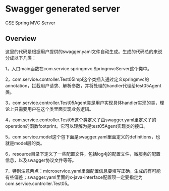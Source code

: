 # Swagger generated server

CSE Spring MVC Server


## Overview
这里的代码是根据用户提供的swagger.yaml文件自动生成。生成的代码总的来说分成以下几类：

1，入口main函数在com.service.springmvc.SpringmvcServer这个类中。

2，com.service.controller.Test05Impl这个类插入通过定义springmvc的annotation，拦截用户请求、解析参数，并将处理的handler代理给test05Agent类。

3，com.service.controller.Test05Agent类是用户实现具体handler实现的类，理论上只需要用户在这个类里面实现业务逻辑。

4，com.service.controller.Test05这个类定义了由swagger.yaml里定义了的operation的函数footprint。它可以理解为是test05Agent实现类的接口。

5，com.service.model这个包下面是swagger.yaml里面定义的definitions，也就是model层的类。

6，resource目录下定义了一些配置文件，包括log4j的配置文件，微服务的配置信息，以及swagger协议文件等等。

7，特别注意两点：microservice.yaml里面配置信息要填写正确，生成的有可能有些偏差；swagger.yaml里面的x-java-interface配置项一定要指定为com.service.controller.Test05。